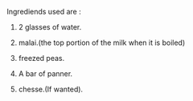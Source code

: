 Ingrediends used are : 

1) 2 glasses of water.

2) malai.(the top portion of the milk when it is boiled)

3) freezed peas.

4) A bar of panner.

5) chesse.(If wanted).